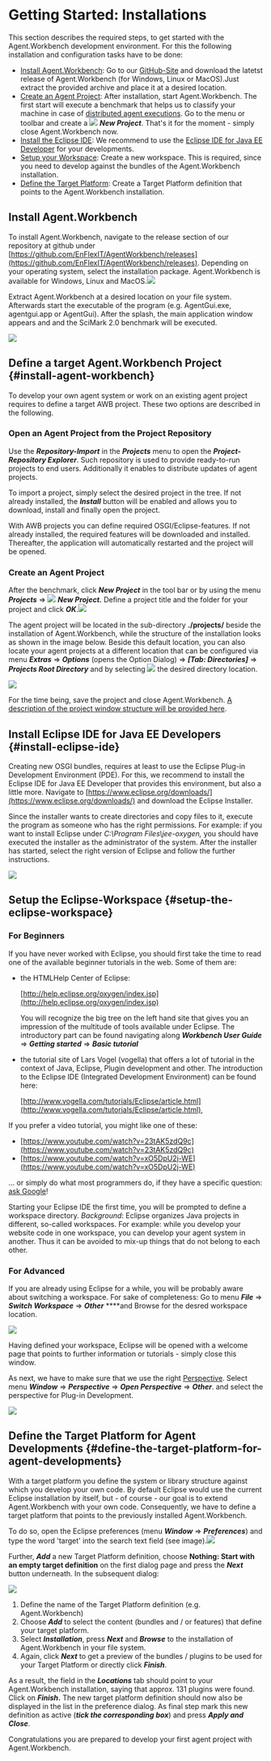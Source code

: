 # Getting Started: Installations

This section describes the required steps, to get started with the Agent.Workbench development environment. For this the following installation and configuration tasks have to be done:

* [Install Agent.Workbench](getting-started.md#install-agent-workbench): Go to our [GitHub-Site](https://github.com/EnFlexIT/AgentWorkbench/releases) and download the latetst release of Agent.Workbench \(for Windows, Linux or MacOS\).Just extract the provided archive and place it at a desired location.
* [Create an Agent Project](getting-started.md#create-an-agent-project): After installation, start Agent.Workbench. The first start will execute a benchmark that helps us to classify your machine in case of [distributed agent executions](distributed-application.md). Go to the menu or toolbar and create a ![](.gitbook/assets/mbnew%20%281%29.png) _**New Project**_. That's it for the moment - simply close Agent.Workbench now.
* [Install the Eclipse IDE](getting-started.md#install-eclipse-ide): We recommend to use the [Eclipse IDE for Java EE Developer](https://www.eclipse.org/downloads/) for your developments.
* [Setup your Workspace](getting-started.md#setup-the-eclipse-workspace): Create a new workspace. This is required, since you need to develop against the bundles of the Agent.Workbench installation.
* [Define the Target Platform](getting-started.md#define-the-target-platform-for-agent-developments): Create a Target Platform definition that points to the Agent.Workbench installation.

## Install Agent.Workbench

To install Agent.Workbench, navigate to the release section of our repository at github under [https://github.com/EnFlexIT/AgentWorkbench/releases](https://github.com/EnFlexIT/AgentWorkbench/releases). Depending on your operating system, select the installation package. Agent.Workbench is available for Windows, Linux and MacOS.![](.gitbook/assets/01_workbench-releases.png)

Extract Agent.Workbench at a desired location on your file system. Afterwards start the executable of the program \(e.g. AgentGui.exe, agentgui.app or AgentGui\). After the splash, the main application window appears and and the SciMark 2.0 benchmark will be executed.

![](.gitbook/assets/02_benchmarkwindow.png)

## Define a target Agent.Workbench Project {#install-agent-workbench}

To develop your own agent system or work on an existing agent project requires to define a target AWB project. These two options are described in the following.

### Open an Agent Project from the Project Repository

Use the _**Repository-Import**_ in the _**Projects**_ menu to open the _**Project-Repository Explorer**_.  Such repository is used to provide ready-to-run projects to end users. Additionally it enables to distribute updates of agent projects. 

To import a project, simply select the desired project in the tree. If not already installed, the _**Install**_ button will be enabled and allows you to download, install and finally open the project. 

With AWB projects you can define required OSGI/Eclipse-features. If not already installed, the required features will be downloaded and installed. Thereafter, the application will automatically restarted and the project will be opened.    

### Create an Agent Project

After the benchmark, click _**New Project**_ in the tool bar or by using the menu _**Projects**_ =&gt; ![](.gitbook/assets/mbnew.png) _**New Project.**_ Define a project title and the folder for your project and click _**OK**_.![](.gitbook/assets/03_createnewproject.png)

The agent project will be located in the sub-directory **./projects/** beside the installation of Agent.Workbench, while the structure of the installation looks as shown in the image below. Beside this default location, you can also locate your agent projects at a different location that can be configured via menu _**Extras**_ =&gt; _**Options**_ \(opens the Option Dialog\) =&gt; _**\[Tab: Directories\]**_ =&gt; _**Projects Root Directory**_ and by selecting ![](.gitbook/assets/mbopen.png) the desired directory location.

![](.gitbook/assets/04_installationstructure.png)

For the time being, save the project and close Agent.Workbench. [A description of the project window structure will be provided here](the-project-window.md).

## Install Eclipse IDE for Java EE Developers {#install-eclipse-ide}

Creating new OSGI bundles, requires at least to use the Eclipse Plug-in Development Environment \(PDE\). For this, we recommend to install the Eclipse IDE for Java EE Developer that provides this environment, but also a little more. Navigate to [https://www.eclipse.org/downloads/](https://www.eclipse.org/downloads/) and download the Eclipse Installer.

Since the installer wants to create directories and copy files to it, execute the program as someone who has the right permissions. For example: if you want to install Eclipse under _C:\Program Files\jee-oxygen,_ you should have executed the installer as the administrator of the system. After the installer has started, select the right version of Eclipse and follow the further instructions.

![](.gitbook/assets/05_eclipseinstaller.png)

## Setup the Eclipse-Workspace {#setup-the-eclipse-workspace}

### For Beginners

If you have never worked with Eclipse, you should first take the time to read one of the available beginner tutorials in the web. Some of them are:

* the HTMLHelp Center of Eclipse: 

  [http://help.eclipse.org/oxygen/index.jsp](http://help.eclipse.org/oxygen/index.jsp)

  You will recognize the big tree on the left hand site that gives you an impression of the multitude of tools available under Eclipse. The introductory part can be found navigating along _**Workbench User Guide**_ =&gt; _**Getting started**_ =&gt; _**Basic tutorial**_

* the tutorial site of Lars Vogel \(vogella\) that offers a lot of tutorial in the context of Java, Eclipse, Plugin development and other. The introduction to the Eclipse IDE \(Integrated Development Environment\) can be found here:

  [http://www.vogella.com/tutorials/Eclipse/article.html](http://www.vogella.com/tutorials/Eclipse/article.html), 

If you prefer a video tutorial, you might like one of these:

* [https://www.youtube.com/watch?v=23tAK5zdQ9c](https://www.youtube.com/watch?v=23tAK5zdQ9c)
* [https://www.youtube.com/watch?v=xO5DpU2j-WE](https://www.youtube.com/watch?v=xO5DpU2j-WE)

... or simply do what most programmers do, if they have a specific question: [ask Google](http://lmgtfy.com/?q=Eclipse+beginner+tutorial)!

Starting your Eclipse IDE the first time, you will be prompted to define a workspace directory. _Background_: Eclipse organizes Java projects in different, so-called workspaces. For example: while you develop your website code in one workspace, you can develop your agent system in another. Thus it can be avoided to mix-up things that do not belong to each other.

### For Advanced

If you are already using Eclipse for a while, you will be probably aware about switching a workspace. For sake of completeness: Go to menu _**File**_ =&gt; _**Switch Workspace**_ =&gt; _**Other**_ ****and Browse for the desred workspace location.

![](.gitbook/assets/06_eclipse_switchworkspace.png)

Having defined your workspace, Eclipse will be opened with a welcome page that points to further information or tutorials - simply close this window.

As next, we have to make sure that we use the right [Perspective](https://www.tutorialspoint.com/eclipse/eclipse_perspectives.htm). Select menu _**Window**_ =&gt; _**Perspective**_ =&gt; _**Open Perspective**_ =&gt; _**Other**_. and select the perspective for Plug-in Development.

![](.gitbook/assets/07_selectplug-inperspective.png)

## Define the Target Platform for Agent Developments {#define-the-target-platform-for-agent-developments}

With a target platform you define the system or library structure against which you develop your own code. By default Eclipse would use the current Eclipse installation by itself, but - of course - our goal is to extend Agent.Workbench with your own code. Consequently, we have to define a target platform that points to the previously installed Agent.Workbench.

To do so, open the Eclipse preferences \(menu _**Window**_ =&gt; _**Preferences**_\) and type the word 'target' into the search text field \(see image\).![](.gitbook/assets/08_targetplatform_preferences.png)

Further, _**Add**_ a new Target Platform definition, choose **Nothing: Start with an empty target definition** on the first dialog page and press the _**Next**_ button underneath. In the subsequent dialog:

![](.gitbook/assets/09_targetplatform_addcontent.png)

1. Define the name of the Target Platform definition \(e.g. Agent.Workbench\)
2. Choose _**Add**_ to select the content \(bundles and / or features\) that define your target platform.
3. Select _**Installation**_, press _**Next**_ and _**Browse**_ to the installation of Agent.Workbench in your file system.
4. Again, click _**Next**_ to get a preview of the bundles / plugins to be used for your Target Platform or directly click _**Finish**_.

As a result, the field in the _**Locations**_ tab should point to your Agent.Workbench installation, saying that approx. 131 plugins were found. Click on _**Finish**_**.** The new target platform definition should now also be displayed in the list in the preference dialog. As final step mark this new definition as active \(_**tick the corresponding box**_\) and press _**Apply and Close**_.

Congratulations you are prepared to develop your first agent project with Agent.Workbench.

